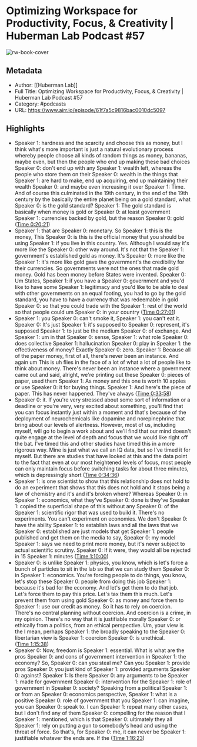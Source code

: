 # Optimizing Workspace for Productivity, Focus, & Creativity | Huberman Lab Podcast #57

![rw-book-cover](https://megaphone.imgix.net/podcasts/042e6144-725e-11ec-a75d-c38f702aecad/image/Huberman-Lab-Podcast-Thumbnail-3000x3000.png?ixlib=rails-2.1.2&max-w=3000&max-h=3000&fit=crop&auto=format,compress)

## Metadata
- Author: [[Huberman Lab]]
- Full Title: Optimizing Workspace for Productivity, Focus, & Creativity | Huberman Lab Podcast #57
- Category: #podcasts
- URL: https://www.airr.io/episode/61f7a5c9816bac0010dc5097

## Highlights
- Speaker 1: hardness and the scarcity and choose this as money, but I think what's more important is just a natural evolutionary process whereby people choose all kinds of random things as money, bananas, maybe even, but then the people who end up making these bad choices 
  Speaker 0: don't end up with any 
  Speaker 1: wealth left, whereas the people who store them on their 
  Speaker 0: wealth in the things that 
  Speaker 1: are hard to make, end up acquiring, end up maintaining their wealth 
  Speaker 0: and maybe even increasing it over 
  Speaker 1: Time. And of course this culminated in the 19th century, in the end of the 19th century by the basically the entire planet being on a gold standard, what 
  Speaker 0: is the gold standard? 
  Speaker 1: The gold standard is basically when money is gold or 
  Speaker 0: at least government 
  Speaker 1: currencies backed by gold, but the reason 
  Speaker 0: gold ([Time 0:20:21](https://www.airr.io/quote/62826de13782e70d2409d125))
- Speaker 1: that are 
  Speaker 0: monetary. So 
  Speaker 1: this is the money, This 
  Speaker 0: is this is the official money that you should be using 
  Speaker 1: if you live in this country. Yes. Although I would say it's more like the 
  Speaker 0: other way around. It's not that the 
  Speaker 1: government's established gold as money. It's 
  Speaker 0: more like the 
  Speaker 1: it's more like gold gave the government's the credibility for their currencies. So governments were not the ones that made gold money. Gold has been money before States were invented. 
  Speaker 0: Um States, 
  Speaker 1: if you have a 
  Speaker 0: government and you'd like to have some 
  Speaker 1: legitimacy and you'd like to be able to deal with other governments on an equal footing, you had to go by the gold standard, you have to have a currency that was redeemable in gold 
  Speaker 0: so that you could trade with the 
  Speaker 1: rest of the world so that people could um 
  Speaker 0: in your country ([Time 0:27:01](https://www.airr.io/quote/62826e843782e70d240a4af3))
- Speaker 1: you 
  Speaker 0: can't smoke it, 
  Speaker 1: you can't eat it. 
  Speaker 0: It's just 
  Speaker 1: it's supposed to 
  Speaker 0: represent, it's supposed 
  Speaker 1: to just be the medium 
  Speaker 0: of exchange. And 
  Speaker 1: um in that 
  Speaker 0: sense, 
  Speaker 1: what role 
  Speaker 0: does collective 
  Speaker 1: hallucination 
  Speaker 0: play in 
  Speaker 1: the effectiveness of money? Exactly 
  Speaker 0: zero. 
  Speaker 1: Because all of the paper money, first of all, there's never been an instance. And again um This is uh flies in the face of a lot of what a lot of people like to think about money. There's never been an instance where a government came out and said, alright, we're printing out these 
  Speaker 0: pieces of paper, used them 
  Speaker 1: As money and this one is worth 10 apples or use 
  Speaker 0: it for buying things. 
  Speaker 1: And here's the piece of paper. This has never happened. They've always ([Time 0:33:58](https://www.airr.io/quote/62826e843782e70d240a4b1f))
- Speaker 0: it. If you're very stressed about some sort of information or a deadline or you're very, very excited about something, you'll find that you can focus instantly just within a moment and that's because of the deployment of neurochemicals like dopamine and norepinephrine that bring about our levels of alertness. However, most of us, including myself, will go to begin a work about and we'll find that our mind doesn't quite engage at the level of depth and focus that we would like right off the bat. I've timed this and other studies have timed this in a more rigorous way. Mine is just what we call an IQ data, but so I've timed it for myself. But there are studies that have looked at this and the data point to the fact that even at our most heightened levels of focus, most people can only maintain focus before switching tasks for about three minutes, which is depressingly short ([Time 0:34:36](https://www.airr.io/quote/628271c43782e70d240cef9a))
- Speaker 1: is one scientist to show that this relationship does not hold to do an experiment that shows that this does not hold and it stops being a law of chemistry and it's and it's broken where? Whereas 
  Speaker 0: in 
  Speaker 1: economics, what they've 
  Speaker 0: done is they've 
  Speaker 1: copied the superficial shape of this without any 
  Speaker 0: of the 
  Speaker 1: scientific rigor that was used to build it. There's no experiments. You can't experiment on economies. We don't 
  Speaker 0: have the ability 
  Speaker 1: to establish laws and all the laws that we 
  Speaker 0: established are just models that get 
  Speaker 1: people published and get them on the media to say, 
  Speaker 0: my model 
  Speaker 1: says we need to print more money, but it's never subject to actual scientific scrutiny. 
  Speaker 0: If it were, they would all be rejected in 15 
  Speaker 1: minutes ([Time 1:10:00](https://www.airr.io/quote/628272773782e70d240d70d8))
- Speaker 0: is unlike 
  Speaker 1: physics, you know, which is let's force a bunch of particles to sit in the lab so that we can study them 
  Speaker 0: in 
  Speaker 1: economics. You're forcing people to do things, you know, let's stop these 
  Speaker 0: people from doing this job 
  Speaker 1: because it's bad for the economy. And let's get them to do that job. Let's force them to pay this price. Let's tax them this much. Let's prevent them from using gold 
  Speaker 0: as money and force them to 
  Speaker 1: use our credit as money. So it has to rely on coercion. There's no central planning without coercion. And coercion is a crime, in my opinion. There's no way that it is justifiable morally 
  Speaker 0: or ethically from a politics, from an ethical perspective. Um, your view is the I mean, perhaps 
  Speaker 1: the broadly speaking to the 
  Speaker 0: libertarian view is 
  Speaker 1: coercion 
  Speaker 0: is unethical. ([Time 1:15:38](https://www.airr.io/quote/628272873782e70d240d7def))
- Speaker 0: Now, freedom is 
  Speaker 1: essential. What is what are the pros 
  Speaker 0: and cons of government intervention in 
  Speaker 1: the economy? So, 
  Speaker 0: can you steal me? Can you 
  Speaker 1: provide pros 
  Speaker 0: you just kind of 
  Speaker 1: provided arguments 
  Speaker 0: against? 
  Speaker 1: Is there 
  Speaker 0: any arguments to be 
  Speaker 1: made for government 
  Speaker 0: intervention for the 
  Speaker 1: role of government in 
  Speaker 0: society? Speaking from a political 
  Speaker 1: or from an 
  Speaker 0: economics perspective, 
  Speaker 1: what is a positive 
  Speaker 0: role of government that you 
  Speaker 1: can imagine, you can 
  Speaker 0: speak to. I can 
  Speaker 1: repeat many other cases, but I don't find any of them 
  Speaker 0: compelling for the reason that I 
  Speaker 1: mentioned, which is that 
  Speaker 0: ultimately they all 
  Speaker 1: rely on putting a gun to somebody's head and using the threat of force. So that's, for 
  Speaker 0: me, it can never be 
  Speaker 1: justifiable whatever the ends are. If the ([Time 1:16:23](https://www.airr.io/quote/628275753782e70d240fe98f))
